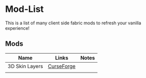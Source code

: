 # Mod-List

This is a list of many client side fabric mods to refresh your vanilla experience!

## Mods
|Name|Links|Notes|
|-|-|-|
|3D Skin Layers|[CurseForge](https://www.curseforge.com/minecraft/mc-mods/skin-layers-3d)||
||[]()||
